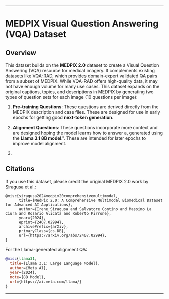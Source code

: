 
---

# MEDPIX Visual Question Answering (VQA) Dataset

## Overview

This dataset builds on the **MEDPIX 2.0** dataset to create a Visual Question Answering (VQA) resource for medical imagery. It complements existing datasets like [VQA-RAD](https://huggingface.co/datasets/flaviagiammarino/vqa-rad), which provides domain-expert validated QA pairs from a subset of MEDPIX. While VQA-RAD offers high-quality data, it may not have enough volume for many use cases. This dataset expands on the original captions, topics, and descriptions in MEDPIX by generating two types of question sets for each image (10 questions per image):

1. **Pre-training Questions**: These questions are derived directly from the MEDPIX description and case files. These are designed for use in early epochs for  getting good **next-token generation**.

2. **Alignment Questions**: These questions incorporate more context and are designed hoping the model learns how to answer a, generated using the **Llama 3.1 8B model**.". These are intended for later epochs to improve model alignment.

3. 

## Citations

If you use this dataset, please credit the original MEDPIX 2.0 work by Siragusa et al.:

```
@misc{siragusa2024medpix20comprehensivemultimodal,
      title={MedPix 2.0: A Comprehensive Multimodal Biomedical Dataset for Advanced AI Applications}, 
      author={Irene Siragusa and Salvatore Contino and Massimo La Ciura and Rosario Alicata and Roberto Pirrone},
      year={2024},
      eprint={2407.02994},
      archivePrefix={arXiv},
      primaryClass={cs.DB},
      url={https://arxiv.org/abs/2407.02994}, 
}
```

For the Llama-generated alignment QA:

```bibtex
@misc{llama31,
  title={Llama 3.1: Large Language Model},
  author={Meta AI},
  year={2024},
  note={8B Model},
  url={https://ai.meta.com/llama/}
}
```

---

